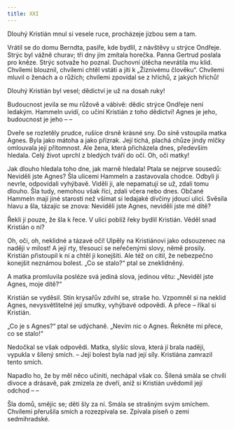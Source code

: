 ```yaml
---
title: XXI
---
```


Dlouhý Kristián mnul si vesele ruce, procházeje jizbou sem a tam.

Vrátil se do domu Berndta, pasíře, kde bydlil, z návštěvy u strýce Ondřeje. Strýc byl vážně churav; tři dny jím zmítala horečka. Panna Gertrud poslala pro kněze. Strýc sotvaže ho poznal. Duchovní útěcha nevrátila mu klid. Chvílemi blouznil, chvílemi chtěl vstáti a jíti k „Žíznivému člověku“. Chvílemi mluvil o ženách a o růžích; chvílemi zpovídal se z hříchů, z jakých hříchů!

Dlouhý Kristián byl vesel; dědictví je už na dosah ruky!

Budoucnost jevila se mu růžově a vábivě: dědic strýce Ondřeje není ledakým. Hammeln uvidí, co učiní Kristián z toho dědictví! Agnes je jeho, budoucnost je jeho – –

Dveře se rozletěly prudce, rušíce drsně krásné sny. Do síně vstoupila matka Agnes. Byla jako mátoha a jako přízrak. Její tichá, plachá chůze jindy mlčky omlouvala její přítomnost. Ale žena, která přicházela dnes, především hledala. Celý život uprchl z bledých tváří do očí. Oh, oči matky!

Jak dlouho hledala toho dne, jak marně hledala! Ptala se nejprve sousedů: Neviděli jste Agnes? Šla ulicemi Hammeln a zastavovala chodce. Odbyli ji nevrle, odpovídali vyhýbavě. Viděli ji, ale nepamatují se už, zdali tomu dlouho. Šla tudy, nemohou však říci, zdali včera nebo dnes. Občané Hammeln mají jiné starosti než všímat si ledajaké dívčiny jdoucí ulicí. Svěsila hlavu a šla, tázajíc se znova: Neviděli jste Agnes, neviděli jste mé dítě?

Řekli jí pouze, že šla k řece. V ulici poblíž řeky bydlil Kristián. Věděl snad Kristián o ní?

Oh, oči, oh, neklidné a tázavé oči! Ulpěly na Kristiánovi jako odsouzenec na naději v milost! A její rty, třesoucí se neřečenými slovy, němě prosily. Kristián přistoupil k ní a chtěl ji konejšiti. Ale též on cítil, že nebezpečno konejšit neznámou bolest. „Co se stalo?“ ptal se zneklidněný.

A matka promluvila posléze svá jediná slova, jedinou větu: „Neviděl jste Agnes, moje dítě?“

Kristián se vyděsil. Stín krysařův zdvihl se, straše ho. Vzpomněl si na neklid Agnes, nevysvětlitelné její smutky, vyhýbavé odpovědi. A přece – říkal si Kristián.

„Co je s Agnes?“ ptal se udýchaně. „Nevím nic o Agnes. Řekněte mi přece, co se stalo!“

Nedočkal se však odpovědi. Matka, slyšíc slova, která jí brala naději, vypukla v šílený smích. – Její bolest byla nad její síly. Kristiána zamrazil tento smích.

Napadlo ho, že by měl něco učiniti, nechápal však co. Šílená smála se chvíli divoce a drásavě, pak zmizela ze dveří, aniž si Kristián uvědomil její odchod – –

Šla domů, smějíc se; děti šly za ní. Smála se strašným svým smíchem. Chvílemi přerušila smích a rozezpívala se. Zpívala píseň o zemi sedmihradské.
